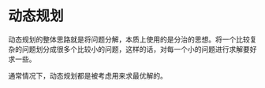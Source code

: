 # 动态规划

动态规划的整体思路就是将问题分解，本质上使用的是分治的思想。将一个比较复杂的问题划分成很多个比较小的问题，这样的话，对每一个小的问题进行求解要好求一些。

通常情况下，动态规划都是被考虑用来求最优解的。